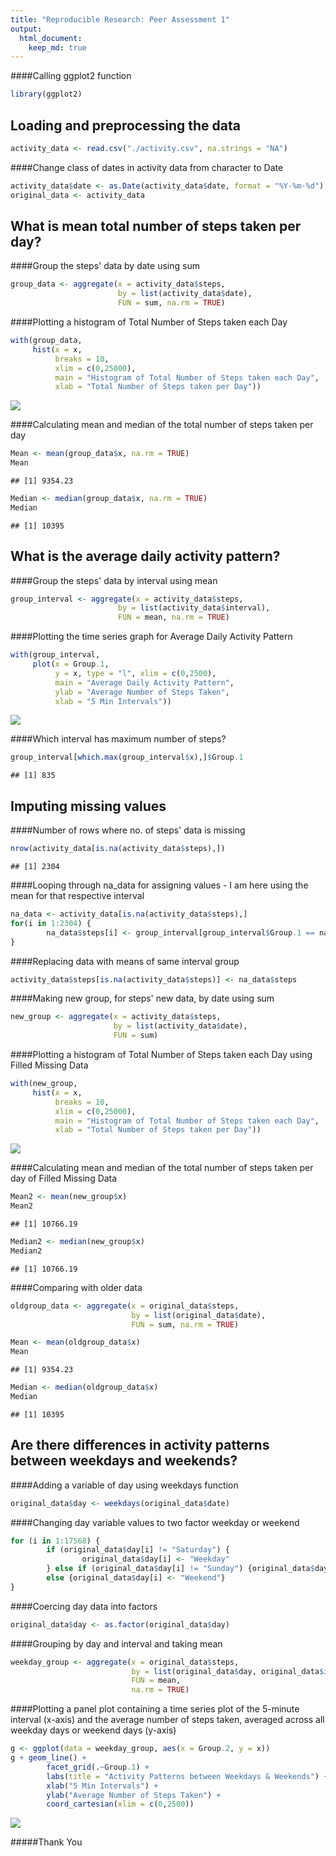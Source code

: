 ```yaml
---
title: "Reproducible Research: Peer Assessment 1"
output: 
  html_document:
    keep_md: true
---
```

  
####Calling ggplot2 function

```r
library(ggplot2)
```

  
## Loading and preprocessing the data

  

```r
activity_data <- read.csv("./activity.csv", na.strings = "NA")
```
####Change class of dates in activity data from character to Date

```r
activity_data$date <- as.Date(activity_data$date, format = "%Y-%m-%d")
original_data <- activity_data
```

  
## What is mean total number of steps taken per day?

  
####Group the steps' data by date using sum

```r
group_data <- aggregate(x = activity_data$steps, 
                        by = list(activity_data$date), 
                        FUN = sum, na.rm = TRUE)
```

####Plotting a histogram of Total Number of Steps taken each Day

```r
with(group_data, 
     hist(x = x, 
          breaks = 10, 
          xlim = c(0,25000), 
          main = "Histogram of Total Number of Steps taken each Day", 
          xlab = "Total Number of Steps taken per Day"))
```

![](PA1_template_files/figure-html/Histogram-1.png)<!-- -->

####Calculating mean and median of the total number of steps taken per day

```r
Mean <- mean(group_data$x, na.rm = TRUE)
Mean
```

```
## [1] 9354.23
```

```r
Median <- median(group_data$x, na.rm = TRUE)
Median
```

```
## [1] 10395
```

  
## What is the average daily activity pattern?

  
####Group the steps' data by interval using mean

```r
group_interval <- aggregate(x = activity_data$steps, 
                        by = list(activity_data$interval), 
                        FUN = mean, na.rm = TRUE)
```

####Plotting the time series graph for Average Daily Activity Pattern

```r
with(group_interval,
     plot(x = Group.1, 
          y = x, type = "l", xlim = c(0,2500), 
          main = "Average Daily Activity Pattern", 
          ylab = "Average Number of Steps Taken", 
          xlab = "5 Min Intervals"))
```

![](PA1_template_files/figure-html/Timeseries-1.png)<!-- -->

####Which interval has maximum number of steps?

```r
group_interval[which.max(group_interval$x),]$Group.1
```

```
## [1] 835
```

  
## Imputing missing values

  
####Number of rows where no. of steps' data is missing

```r
nrow(activity_data[is.na(activity_data$steps),])
```

```
## [1] 2304
```

####Looping through na_data for assigning values - I am here using the mean for that respective interval

```r
na_data <- activity_data[is.na(activity_data$steps),]
for(i in 1:2304) {
        na_data$steps[i] <- group_interval[group_interval$Group.1 == na_data[i,]$interval,]$x
}
```

####Replacing data with means of same interval group

```r
activity_data$steps[is.na(activity_data$steps)] <- na_data$steps
```
####Making new group, for steps' new data, by date using sum

```r
new_group <- aggregate(x = activity_data$steps, 
                       by = list(activity_data$date), 
                       FUN = sum)
```

####Plotting a histogram of Total Number of Steps taken each Day using Filled Missing Data

```r
with(new_group, 
     hist(x = x, 
          breaks = 10, 
          xlim = c(0,25000), 
          main = "Histogram of Total Number of Steps taken each Day", 
          xlab = "Total Number of Steps taken per Day"))
```

![](PA1_template_files/figure-html/histogram2-1.png)<!-- -->

####Calculating mean and median of the total number of steps taken per day of Filled Missing Data

```r
Mean2 <- mean(new_group$x)
Mean2
```

```
## [1] 10766.19
```

```r
Median2 <- median(new_group$x)
Median2
```

```
## [1] 10766.19
```
####Comparing with older data

```r
oldgroup_data <- aggregate(x = original_data$steps, 
                           by = list(original_data$date), 
                           FUN = sum, na.rm = TRUE)

Mean <- mean(oldgroup_data$x)
Mean
```

```
## [1] 9354.23
```

```r
Median <- median(oldgroup_data$x)
Median
```

```
## [1] 10395
```

  
## Are there differences in activity patterns between weekdays and weekends?

  
####Adding a variable of day using weekdays function

```r
original_data$day <- weekdays(original_data$date)
```

####Changing day variable values to two factor weekday or weekend

```r
for (i in 1:17568) {
        if (original_data$day[i] != "Saturday") {
                original_data$day[i] <- "Weekday"
        } else if (original_data$day[i] != "Sunday") {original_data$day[i] <- "Weekend"}
        else {original_data$day[i] <- "Weekend"}
}
```

####Coercing day data into factors

```r
original_data$day <- as.factor(original_data$day)
```

####Grouping by day and interval and taking mean

```r
weekday_group <- aggregate(x = original_data$steps, 
                           by = list(original_data$day, original_data$interval), 
                           FUN = mean,
                           na.rm = TRUE)
```

####Plotting a panel plot containing a time series plot of the 5-minute interval (x-axis) and the average number of steps taken, averaged across all weekday days or weekend days (y-axis)

```r
g <- ggplot(data = weekday_group, aes(x = Group.2, y = x))
g + geom_line() + 
        facet_grid(.~Group.1) + 
        labs(title = "Activity Patterns between Weekdays & Weekends") +
        xlab("5 Min Intervals") + 
        ylab("Average Number of Steps Taken") +
        coord_cartesian(xlim = c(0,2500))
```

![](PA1_template_files/figure-html/panelplot-1.png)<!-- -->

   

#####Thank You
